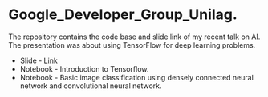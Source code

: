 # Google_Developer_Group_Unilag.
The repository contains the code base and slide link of my recent talk on AI. The presentation was about using TensorFlow for deep learning problems.

 - Slide - [Link](https://docs.google.com/presentation/d/1I8yPCv9rUeql5ZcQAPINmvyeBeKxHqBEdcEuGE6ZyvE/edit?usp=sharing)
 - Notebook - Introduction to Tensorflow.
 - Notebook -  Basic image classification using densely connected neural network and convolutional neural network.
